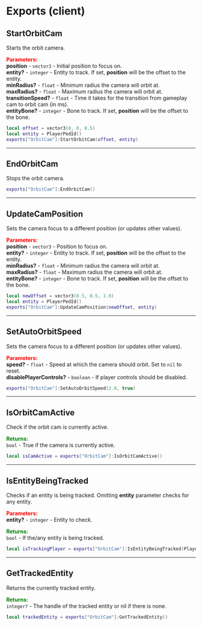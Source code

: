 
# Exports (client)

## StartOrbitCam

Starts the orbit camera.

<font style="color:red;">**Parameters:**</font><br>
**position** - `vector3` - Initial position to focus on.<br>
**entity?** - `integer` - Entity to track. If set, **position** will be the offset to the entity.<br>
**minRadius?** - `float` - Minimum radius the camera will orbit at.<br>
**maxRadius?** - `float` - Maximum radius the camera will orbit at.<br>
**transitionSpeed?** - `float` - Time it takes for the transition from gameplay cam to orbit cam 
(in ms).<br>
**entityBone?** - `integer` - Bone to track. If set, **position** will be the offset to the bone.

```lua
local offset = vector3(0, 0, 0.5)
local entity = PlayerPedId()
exports["OrbitCam"]:StartOrbitCam(offset, entity)
```

***

## EndOrbitCam

Stops the orbit camera.

```lua
exports["OrbitCam"]:EndOrbitCam()
```

***

## UpdateCamPosition

Sets the camera focus to a different position (or updates other values).

<font style="color:red;">**Parameters:**</font><br>
**position** - `vector3` - Position to focus on.<br>
**entity?** - `integer` - Entity to track. If set, **position** will be the offset to the entity.<br>
**minRadius?** - `float` - Minimum radius the camera will orbit at.<br>
**maxRadius?** - `float` - Maximum radius the camera will orbit at.<br>
**entityBone?** - `integer` - Bone to track. If set, **position** will be the offset to the bone.

```lua
local newOffset = vector3(0.5, 0.5, 1.0)
local entity = PlayerPedId()
exports["OrbitCam"]:UpdateCamPosition(newOffset, entity)
```

***

## SetAutoOrbitSpeed

Sets the camera focus to a different position (or updates other values).

<font style="color:red;">**Parameters:**</font><br>
**speed?** - `float` - Speed at which the camera should orbit. Set to `nil` to reset.<br>
**disablePlayerControls?** - `boolean` - If player controls should be disabled.

```lua
exports["OrbitCam"]:SetAutoOrbitSpeed(2.0, true)
```

***

## IsOrbitCamActive

Check if the orbit cam is currently active.

<font style="color:green;">**Returns:**</font><br>
`bool` - True if the camera is currently active.

```lua
local isCamActive = exports["OrbitCam"]:IsOrbitCamActive()
```

***

## IsEntityBeingTracked

Checks if an entity is being tracked. Omitting **entity** parameter checks for any entity.

<font style="color:red;">**Parameters:**</font><br>
**entity?** - `integer` - Entity to check.

<font style="color:green;">**Returns:**</font><br>
`bool` - If the/any entity is being tracked.

```lua
local isTrackingPlayer = exports["OrbitCam"]:IsEntityBeingTracked(PlayerPedId())
```

***

## GetTrackedEntity

Returns the currently tracked entity.

<font style="color:green;">**Returns:**</font><br>
`integer?` - The handle of the tracked entity or nil if there is none.

```lua
local trackedEntity = exports["OrbitCam"]:GetTrackedEntity()
```
